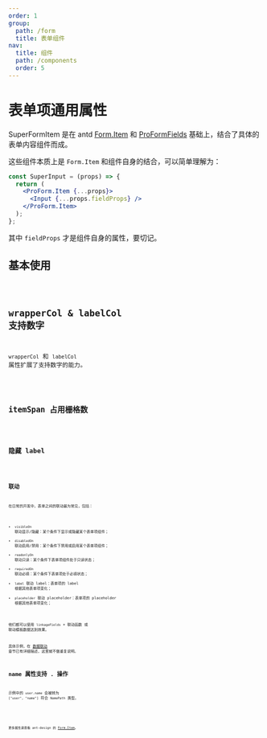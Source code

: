 ```yaml
---
order: 1
group:
  path: /form
  title: 表单组件
nav:
  title: 组件
  path: /components
  order: 5
---
```


# 表单项通用属性

SuperFormItem 是在 antd [Form.Item](https://ant.design/components/form-cn/#Form.Item) 和 [ProFormFields](https://procomponents.ant.design/components/field-set) 基础上，结合了具体的表单内容组件而成。

这些组件本质上是 `Form.Item` 和组件自身的结合，可以简单理解为：

```jsx | pure
const SuperInput = (props) => {
  return (
    <ProForm.Item {...props}>
      <Input {...props.fieldProps} />
    </ProForm.Item>
  );
};
```

其中 `fieldProps` 才是组件自身的属性，要切记。

## 基本使用

<code src="./__demos__/form-item/basic.tsx" />

## wrapperCol & labelCol 支持数字

`wrapperCol` 和 `labelCol` 属性扩展了支持数字的能力。

<code src="./__demos__/form-item/col.tsx" />

## itemSpan 占用栅格数

<code src="./__demos__/form-item/itemSpan.tsx" />

## 隐藏 label

<code src="./__demos__/form-item/hideLabel.tsx" />

## 联动

在日常的开发中，表单之间的联动最为常见，包括：

- `visibleOn` 联动显示/隐藏：某个条件下显示或隐藏某个表单项组件；
- `disabledOn` 联动启用/禁用：某个条件下禁用或启用某个表单项组件；
- `readonlyOn` 联动只读：某个条件下表单项组件处于只读状态；
- `requiredOn` 联动必填：某个条件下表单项处于必填状态；
- `label` 联动 label：表单项的 label 根据其他表单项变化；
- `placeholder` 联动 placeholder：表单项的 placeholder 根据其他表单项变化；

他们都可以使用 `linkageFields` + 联动函数 或 联动模板数据达到效果。

具体示例，在 [数据联动](/guide/concept/linkage#%E8%A1%A8%E5%8D%95%E9%A1%B9%E8%81%94%E5%8A%A8) 章节已有详细描述，这里就不做重复说明。

## name 属性支持 . 操作

示例中的 `user.name` 会被转为 `["user", "name"]` 符合 `NamePath` 类型。

<code src="./__demos__/form-item/name.tsx" />

<API src="./__demos__/form-item/types.tsx"></API>

更多属性请查看 ant-design 的 [Form.Item](https://ant.design/components/form-cn/#Form.Item)。
